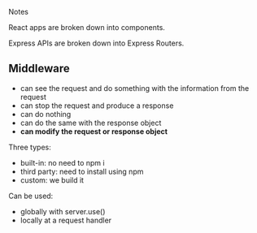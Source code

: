 Notes

React apps are broken down into components.

Express APIs are broken down into Express Routers.

## Middleware

- can see the request and do something with the information from the request
- can stop the request and produce a response
- can do nothing
- can do the same with the response object
- **can modify the request or response object**

Three types:

- built-in: no need to npm i
- third party: need to install using npm
- custom: we build it

Can be used:

- globally with server.use()
- locally at a request handler